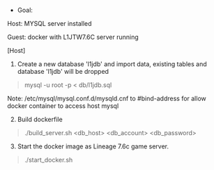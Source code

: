 * Goal:

Host: MYSQL server installed

Guest: docker with L1JTW7.6C server running

[Host]
1. Create a new database 'l1jdb' and import data, existing tables and database 'l1jdb' will be dropped
> mysql -u root -p < db/l1jdb.sql

Note: /etc/mysql/mysql.conf.d/mysqld.cnf to #bind-address for allow docker container to access host mysql

2. Build dockerfile
> ./build_server.sh <db_host> <db_account> <db_password>

3. Start the docker image as Lineage 7.6c game server.
> ./start_docker.sh
